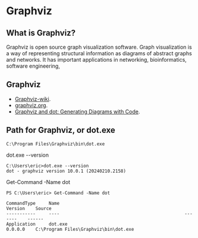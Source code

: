 # Graphviz

## What is Graphviz?
Graphviz is open source graph visualization software. Graph visualization is a way of representing structural information as diagrams of abstract graphs and networks. It has important applications in networking, bioinformatics, software engineering,

## Graphviz

-  [Graphviz-wiki](https://zh.wikipedia.org/wiki/Graphviz).
-  [graphviz.org](https://graphviz.org/).
-  [Graphviz and dot: Generating Diagrams with Code](https://www.youtube.com/watch?v=nVEe11Z5HSA/).



## Path for Graphviz, or dot.exe

```
C:\Program Files\Graphviz\bin\dot.exe
```

dot.exe --version
```
C:\Users\eric>dot.exe --version
dot - graphviz version 10.0.1 (20240210.2158)
```


Get-Command -Name dot
```
PS C:\Users\eric> Get-Command -Name dot

CommandType     Name                                               Version    Source
-----------     ----                                               -------    ------
Application     dot.exe                                            0.0.0.0    C:\Program Files\Graphviz\bin\dot.exe
```
